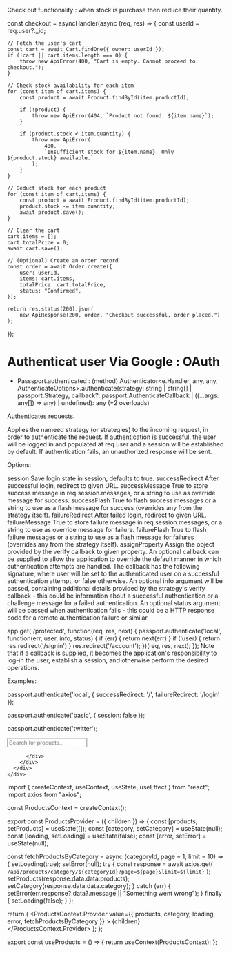 
Check out functionality : when stock is purchase then reduce their quantity.

const checkout = asyncHandler(async (req, res) => {
    const userId = req.user?._id;

    // Fetch the user's cart
    const cart = await Cart.findOne({ owner: userId });
    if (!cart || cart.items.length === 0) {
        throw new ApiError(400, "Cart is empty. Cannot proceed to checkout.");
    }

    // Check stock availability for each item
    for (const item of cart.items) {
        const product = await Product.findById(item.productId);

        if (!product) {
            throw new ApiError(404, `Product not found: ${item.name}`);
        }

        if (product.stock < item.quantity) {
            throw new ApiError(
                400,
                `Insufficient stock for ${item.name}. Only ${product.stock} available.`
            );
        }
    }

    // Deduct stock for each product
    for (const item of cart.items) {
        const product = await Product.findById(item.productId);
        product.stock -= item.quantity;
        await product.save();
    }

    // Clear the cart
    cart.items = [];
    cart.totalPrice = 0;
    await cart.save();

    // (Optional) Create an order record
    const order = await Order.create({
        user: userId,
        items: cart.items,
        totalPrice: cart.totalPrice,
        status: "Confirmed",
    });

    return res.status(200).json(
        new ApiResponse(200, order, "Checkout successful, order placed.")
    );
});


# Authenticat user Via Google : OAuth 

  * Passsport.authenticated : 
  (method) Authenticator<e.Handler, any, any, AuthenticateOptions>.authenticate(strategy: string | string[] | passport.Strategy, callback?: passport.AuthenticateCallback | ((...args: any[]) => any) | undefined): any (+2 overloads)

Authenticates requests.

Applies the nameed strategy (or strategies) to the incoming request, in order to authenticate the request. If authentication is successful, the user will be logged in and populated at req.user and a session will be established by default. If authentication fails, an unauthorized response will be sent.

Options:

session Save login state in session, defaults to true.
successRedirect After successful login, redirect to given URL.
successMessage True to store success message in req.session.messages, or a string to use as override message for success.
successFlash True to flash success messages or a string to use as a flash message for success (overrides any from the strategy itself).
failureRedirect After failed login, redirect to given URL.
failureMessage True to store failure message in req.session.messages, or a string to use as override message for failure.
failureFlash True to flash failure messages or a string to use as a flash message for failures (overrides any from the strategy itself).
assignProperty Assign the object provided by the verify callback to given property.
An optional callback can be supplied to allow the application to override the default manner in which authentication attempts are handled. The callback has the following signature, where user will be set to the authenticated user on a successful authentication attempt, or false otherwise. An optional info argument will be passed, containing additional details provided by the strategy's verify callback - this could be information about a successful authentication or a challenge message for a failed authentication. An optional status argument will be passed when authentication fails - this could be a HTTP response code for a remote authentication failure or similar.

app.get('/protected', function(req, res, next) {
  passport.authenticate('local', function(err, user, info, status) {
    if (err) { return next(err) }
    if (!user) { return res.redirect('/signin') }
    res.redirect('/account');
  })(req, res, next);
});
Note that if a callback is supplied, it becomes the application's responsibility to log-in the user, establish a session, and otherwise perform the desired operations.

Examples:

passport.authenticate('local', { successRedirect: '/', failureRedirect: '/login' });

passport.authenticate('basic', { session: false });

passport.authenticate('twitter');


<!-- Header for SHow product.ejs -->

 <div class="container mt-3 mb-5" id="pos-con">
      <div class="row justify-content-center">
        <div class="col-md-6">
          <!-- Search Input using Bootstrap -->
          <div class="input-group">
            <input
              type="text"
              class="form-control"
              placeholder="Search for products..."
              id="searchBar"
            />
            
          </div>
        </div>
      </div>
    </div>

<!-- ===============================Context api ===================================================== -->

import { createContext, useContext, useState, useEffect } from "react";
import axios from "axios";

const ProductsContext = createContext();

export const ProductsProvider = ({ children }) => {
  const [products, setProducts] = useState([]);
  const [category, setCategory] = useState(null);
  const [loading, setLoading] = useState(false);
  const [error, setError] = useState(null);

  const fetchProductsByCategory = async (categoryId, page = 1, limit = 10) => {
    setLoading(true);
    setError(null);
    try {
      const response = await axios.get(
        `/api/products/category/${categoryId}?page=${page}&limit=${limit}`
      );
      setProducts(response.data.data.products);
      setCategory(response.data.data.category);
    } catch (err) {
      setError(err.response?.data?.message || "Something went wrong");
    } finally {
      setLoading(false);
    }
  };

  return (
    <ProductsContext.Provider
      value={{ products, category, loading, error, fetchProductsByCategory }}
    >
      {children}
    </ProductsContext.Provider>
  );
};

export const useProducts = () => {
  return useContext(ProductsContext);
};
